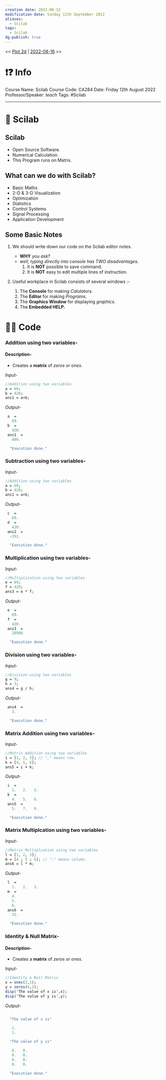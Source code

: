 ```yaml
---
creation date: 2022-08-12
modification date: Sunday 11th September 2022
aliases:
  - Scilab
tags:
  - Scilab
dg-publish: true
---
```


<< [Plot 2d](2022-10-11.md.md) | [2022-08-16](2022-08-16.md.md) >>

# ❗❓ Info
Course Name: Scilab
Course Code: CA284
Date: Friday 12th August 2022
Professor/Speaker: *teach*
Tags: #Scilab

---
# 📑 Scilab

## Scilab
- Open Source Software.
- Numerical Calculation.
- This Program runs on Matrix.

## What can we do with Scilab?
- Basic Maths
- 2-D & 3-D Visualization
- Optimization
- Statistics
- Control Systems
- Signal Processing
- Application Development


## Some Basic Notes
1. We should write down our code on the Scilab editor notes.
	- **WHY** you *ask*?
	- *well, typing directly into console has TWO disadvantages.*
		1. It is **NOT** possible to save command.
		2. It is **NOT** easy to edit multiple lines of instruction.

2. Useful workplace in Scilab consists of several windows :-
	1. The **Console** for making *Calulators*.
	2. The **Editor** for making *Programs*.
	3. The **Graphics Window** for displaying *graphics*.
	4. The **Embedded HELP.**

# 👨‍💻 Code

### Addition using two variables-

#### Description- 
- Creates a **matrix** of *zeros or ones*.

*Input-*
```scilab
//Addition using two variables
a = 69;
b = 420;
ans1 = a+b;
```

*Output-*
```scilab
 a  = 
   69.
 b  = 
   420.
 ans1  = 
   489.

  "Execution done."
```

### Subtraction using two variables-
*Input-*
```scilab
//Addition using two variables
a = 69;
b = 420;
ans1 = a+b;
```

*Output-*
```scilab
 c  = 
   69.
 d  = 
   420.
 ans2  = 
  -351.

  "Execution done."
```

### Multiplication using two variables-
*Input-*
```scilab
//Multiplication using two variables
e = 69;
f = 420;
ans3 = e * f;
```

*Output-*
```scilab
 e  = 
   69.
 f  = 
   420.
 ans3  = 
   28980.

  "Execution done."
```

### Division using two variables-
*Input-*
```scilab
//Division using two variables
g = 9;
h = 3;
ans4 = g / h;
```

*Output-*
```scilab
 ans4  = 
   3.

  "Execution done."
```

### Matrix Addition using two variables-
*Input-*
```scilab
//Matrix Addition using two variables
i = [1, 2, 3]; // "," means row.
k = [4, 5, 6];
ans5 = i + k;
```

*Output-*
```scilab
 i  = 
   1.   2.   3.
 k  = 
   4.   5.   6.
 ans5  = 
   5.   7.   9.

  "Execution done."
```

### Matrix Multiplcation using two variables-
*Input-*
```scilab
//Matrix Multiplcation using two variables
l = [1, 2, 3];
m = [4 ; 5 ; 6]; // ";" means column.
ans6 = l * m;
```

*Output-*
```scilab
 l  = 
   1.   2.   3.
 m  = 
   4.
   5.
   6.
 ans6  = 
   32.

  "Execution done."
```

### Identity & Null Matrix-

#### Description- 
- Creates a **matrix** of *zeros or ones*.

*Input-*
```scilab
//Identity & Null Matrix
x = ones(2,1);
y = zeros(4,2);
disp('The value of x is',x);
disp('The value of y is',y);
```

*Output-*
```scilab

  "The value of x is"

   1.
   1.

  "The value of y is"

   0.   0.
   0.   0.
   0.   0.
   0.   0.

  "Execution done."
```
